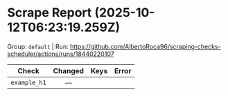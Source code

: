 # Scrape Report (2025-10-12T06:23:19.259Z)

Group: `default`  |  Run: https://github.com/AlbertoRoca96/scraping-checks-scheduler/actions/runs/18440220107

| Check | Changed | Keys | Error |
|---|:---:|:--|:--|
| `example_h1` | — |  |  |
